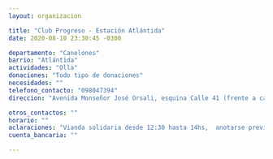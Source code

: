 ```yaml
---
layout: organizacion

title: "Club Progreso - Estación Atlántida"
date: 2020-08-10 23:30:45 -0300

departamento: "Canelones"
barrio: "Atlántida"
actividades: "Olla"
donaciones: "Todo tipo de donaciones"
necesidades: ""
telefono_contacto: "098047394"
direccion: "Avenida Monseñor José Orsali, esquina Calle 41 (frente a carnicería progreso)"

otros_contactos: ""
horario: ""
aclaraciones: "Vianda solidaria desde 12:30 hasta 14hs,  anotarse previamente por telefono, llevar recipiente"
cuenta_bancaria: ""

---
```

